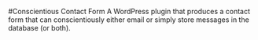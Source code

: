 #Conscientious Contact Form
A WordPress plugin that produces a contact form that can conscientiously either email or simply store messages in the database (or both).
